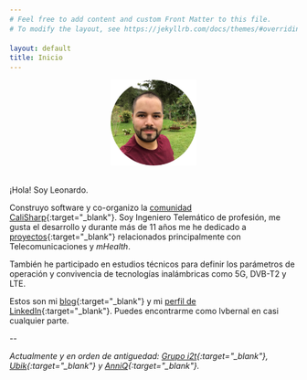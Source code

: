 ```yaml
---
# Feel free to add content and custom Front Matter to this file.
# To modify the layout, see https://jekyllrb.com/docs/themes/#overriding-theme-defaults

layout: default
title: Inicio
---
```


<center>
    <img src="/images/profile.png" height="150" />
    <br/><br/>
</center>

¡Hola! Soy Leonardo.

Construyo software y co-organizo la [comunidad CaliSharp](https://www.meetup.com/CaliSharpCO/){:target="_blank"}. Soy Ingeniero Telemático de profesión, me gusta el desarrollo y durante más de 11 años me he dedicado a [proyectos](/proyectos){:target="_blank"} relacionados principalmente con Telecomunicaciones y _mHealth_.

También he participado en estudios técnicos para definir los parámetros de operación y convivencia de tecnologías inalámbricas como 5G, DVB-T2 y LTE.

Estos son mi [blog](https://blog.lvbernal.com/){:target="_blank"} y mi [perfil de LinkedIn](https://www.linkedin.com/in/lvbernal/){:target="_blank"}. Puedes encontrarme como lvbernal en casi cualquier parte.

--

*Actualmente y en orden de antiguedad: [Grupo i2t](https://www.icesi.edu.co/investigaciones-publicaciones/grupos/452-grupo-de-informatica-y-telecomunicaciones){:target="_blank"}, [Ubik](https://ubiksystem.com){:target="_blank"} y [AnniQ](https://www.anniq.ai/){:target="_blank"}.*
